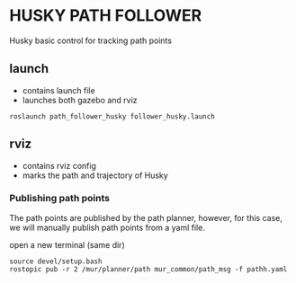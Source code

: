 # HUSKY PATH FOLLOWER

Husky basic control for tracking path points

## launch
* contains launch file
* launches both gazebo and rviz
```
roslaunch path_follower_husky follower_husky.launch
```

## rviz
* contains rviz config
* marks the path and trajectory of Husky


### Publishing path points

The path points are published by the path planner, however, for this case, we will manually publish path points from a yaml file.

open a new terminal (same dir)
```
source devel/setup.bash
rostopic pub -r 2 /mur/planner/path mur_common/path_msg -f pathh.yaml
```

